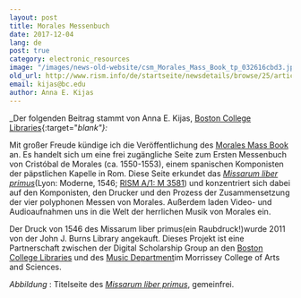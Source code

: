 ```yaml
---
layout: post
title: Morales Messenbuch
date: 2017-12-04
lang: de
post: true
category: electronic_resources
image: "/images/news-old-website/csm_Morales_Mass_Book_tp_032616cbd3.jpg"
old_url: http://www.rism.info/de/startseite/newsdetails/browse/25/article/64/morales-mass-book.html
email: kijas@bc.edu
author: Anna E. Kijas
---
```


_Der folgenden Beitrag stammt von Anna E. Kijas, [Boston College Libraries](https://ds.bc.edu/){:target="_blank"}:_

Mit großer Freude kündige ich die Veröffentlichung des [Morales Mass Book](http://moralesmassbook.bc.edu/) an. Es handelt sich um eine frei zugängliche Seite zum Ersten Messenbuch von Cristóbal de Morales (ca. 1550-1553), einem spanischen Komponisten der päpstlichen Kapelle in Rom. Diese Seite erkundet das _[Missarum liber primus](https://bc-primo.hosted.exlibrisgroup.com/primo-explore/fulldisplay?docid=ALMA-BC21325919040001021&context=L&vid=bclib_new&search_scope=bcl&tab=bcl_only&lang=en_US)_(Lyon: Moderne, 1546; [RISM A/1: M 3581](https://opac.rism.info/search?id=00000990042174 "external-link-new-window")) und konzentriert sich dabei auf den Komponisten, den Drucker und den Prozess der Zusammensetzung der vier polyphonen Messen von Morales. Außerdem laden Video- und Audioaufnahmen uns in die Welt der herrlichen Musik von Morales ein.

Der Druck von 1546 des Missarum liber primus(ein Raubdruck!)wurde 2011 von der John J. Burns Library angekauft. Dieses Projekt ist eine Partnerschaft zwischen der Digital Scholarship Group an den [Boston College Libraries](http://library.bc.edu/) und des [Music Department](http://www.bc.edu/schools/cas/music/about.html)im Morrissey College of Arts and Sciences.

_Abbildung_ : Titelseite des _[Missarum liber primus](https://bc-primo.hosted.exlibrisgroup.com/primo-explore/fulldisplay?docid=ALMA-BC21325919040001021&context=L&vid=bclib_new&search_scope=bcl&tab=bcl_only&lang=en_US)_, gemeinfrei.